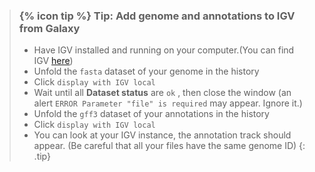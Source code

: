 
> ### {% icon tip %} Tip: Add genome and annotations to IGV from Galaxy
> - Have IGV installed and running on your computer.(You can find IGV [here](https://software.broadinstitute.org/software/igv/))
> - Unfold the `fasta` dataset of your genome in the history
> - Click `display with IGV local`
> - Wait until all **Dataset status** are `ok` , then close the window (an alert `ERROR Parameter "file" is required` may appear. Ignore it.)
> - Unfold the `gff3` dataset of your annotations in the history
> - Click `display with IGV local`
> - You can look at your IGV instance, the annotation track should appear. (Be careful that all your files have the same genome ID)
{: .tip}
